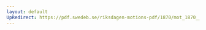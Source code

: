 ```yaml
---
layout: default
UpRedirect: https://pdf.swedeb.se/riksdagen-motions-pdf/1870/mot_1870__fk__00035/mot_1870__fk__00035_001.pdf
---
```

